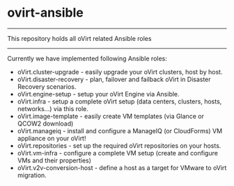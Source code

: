 # ovirt-ansible
------
This repository holds all oVirt related Ansible roles

------
Currently we have implemented following Ansible roles:

* oVirt.cluster-upgrade - easily upgrade your oVirt clusters, host by host.
* oVirt.disaster-recovery - plan, failover and failback oVirt in Disaster Recovery scenarios.
* oVirt.engine-setup - setup your oVirt Engine via Ansible.
* oVirt.infra - setup a complete oVirt setup (data centers, clusters, hosts, networks...) via this role.
* oVirt.image-template - easily create VM templates (via Glance or QCOW2 download)
* oVirt.manageiq - install and configure a ManageIQ (or CloudForms) VM appliance on your oVirt!
* oVirt.repositories - set up the required oVirt repositories on your hosts.
* oVirt.vm-infra - configure a complete VM setup (create and configure VMs and their properties)
* oVirt.v2v-conversion-host - define a host as a target for VMware to oVirt migration.


